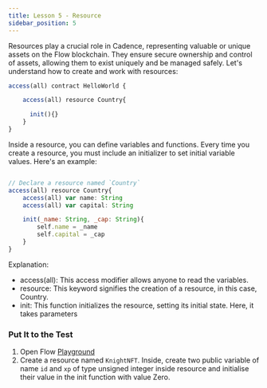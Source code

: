 ```yaml
---
title: Lesson 5 - Resource
sidebar_position: 5
---
```


Resources play a crucial role in Cadence, representing valuable or unique assets on the Flow blockchain. They ensure secure ownership and control of assets, allowing them to exist uniquely and be managed safely. Let's understand how to create and work with resources:

```jsx
access(all) contract HelloWorld {

	access(all) resource Country{

	  init(){}
	}
}
```

Inside a resource, you can define variables and functions. Every time you create a resource, you must include an initializer to set initial variable values. Here's an example:

```jsx

// Declare a resource named `Country`
access(all) resource Country{
	access(all) var name: String
	access(all) var capital: String

	init(_name: String, _cap: String){
		self.name = _name
		self.capital = _cap
	}
}
```

Explanation:

- access(all): This access modifier allows anyone to read the variables.
- resource: This keyword signifies the creation of a resource, in this case, Country.
- init: This function initializes the resource, setting its initial state. Here, it takes parameters

### Put It to the Test

1. Open Flow [Playground](https://play.flow.com/)
2. Create a resource named `KnightNFT`. Inside, create two public variable of name `id` and `xp` of type unsigned integer inside resource and initialise their value in the init function with value Zero.
